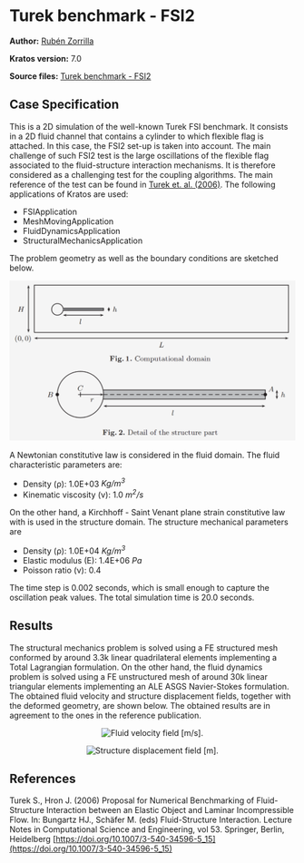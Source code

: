 # Turek benchmark - FSI2

**Author:** [Rubén Zorrilla](https://github.com/rubenzorrilla)

**Kratos version:** 7.0

**Source files:** [Turek benchmark - FSI2](https://github.com/KratosMultiphysics/Examples/tree/master/fluid_structure_interaction/validation/fsi_turek_FSI2/source)

## Case Specification

This is a 2D simulation of the well-known Turek FSI benchmark. It consists in a 2D fluid channel that contains a cylinder to which flexible flag is attached. In this case, the FSI2 set-up is taken into account. The main challenge of such FSI2 test is the large oscillations of the flexible flag associated to the fluid-structure interaction mechanisms. It is therefore considered as a challenging test for the coupling algorithms. The main reference of the test can be found in [Turek et. al. (2006)](https://doi.org/10.1007/3-540-34596-5_15). The following applications of Kratos are used:
* FSIApplication 
* MeshMovingApplication
* FluidDynamicsApplication
* StructuralMechanicsApplication

The problem geometry as well as the boundary conditions are sketched below. 
<p align="center">
  <img src="data/turek_benchmark_geometry.png" alt="Turek benchmark geometry (image from Turek et. al. (2006)." style="width: 600px;"/>
</p>

A Newtonian constitutive law is considered in the fluid domain. The fluid characteristic parameters are:
* Density (&rho;): 1.0E+03 _Kg/m<sup>3</sup>_
* Kinematic viscosity (&nu;): 1.0 _m<sup>2</sup>/s_

On the other hand, a Kirchhoff - Saint Venant plane strain constitutive law with is used in the structure domain. The structure mechanical parameters are
* Density (&rho;): 1.0E+04 _Kg/m<sup>3</sup>_
* Elastic modulus (E):  1.4E+06 _Pa_
* Poisson ratio (&nu;): 0.4 

The time step is 0.002 seconds, which is small enough to capture the oscillation peak values. The total simulation time is 20.0 seconds.

## Results

The structural mechanics problem is solved using a FE structured mesh conformed by around 3.3k linear quadrilateral elements implementing a Total Lagrangian formulation. On the other hand, the fluid dynamics problem is solved using a FE unstructured mesh of around 30k linear triangular elements implementing an ALE ASGS Navier-Stokes formulation. The obtained fluid velocity and structure displacement fields, together with the deformed geometry, are shown below. The obtained results are in agreement to the ones in the reference publication. 

<p align="center">
  <img src="data/turek_benchmark_FSI2_v.png" alt="Fluid velocity field [m/s]." style="width: 600px;"/>
</p>

<p align="center">
  <img src="data/turek_benchmark_FSI2_d.png" alt="Structure displacement field [m]." style="width: 600px;"/>
</p>

## References
Turek S., Hron J. (2006) Proposal for Numerical Benchmarking of Fluid-Structure Interaction between an Elastic Object and Laminar Incompressible Flow. In: Bungartz HJ., Schäfer M. (eds) Fluid-Structure Interaction. Lecture Notes in Computational Science and Engineering, vol 53. Springer, Berlin, Heidelberg [https://doi.org/10.1007/3-540-34596-5_15](https://doi.org/10.1007/3-540-34596-5_15)

